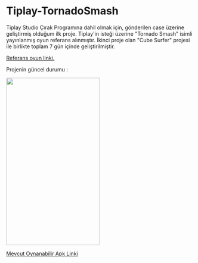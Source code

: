# Tiplay-TornadoSmash

Tiplay Studio Çırak Programına dahil olmak için, gönderilen case üzerine geliştirmiş olduğum ilk proje.
Tiplay'in isteği üzerine "Tornado Smash" isimli yayınlanmış oyun referans alınmıştır.
İkinci proje olan "Cube Surfer" projesi ile birlikte toplam 7 gün içinde geliştirilmiştir.

[Referans oyun linki.](https://play.google.com/store/apps/details?id=com.nama.tornado&hl=tr&gl=US "Tornado Smash Google Play Store Link")

Projenin güncel durumu : 

<img src="https://github.com/mustafaAkgul1/Tiplay-TornadoSmash/blob/main/Tiplay-TornadoSmash/Assets/Tiplay-TornadoSmash-GameplayGif.gif" width="250" height="450">


[Mevcut Oynanabilir Apk Linki](https://drive.google.com/file/d/158ZAxn-RIvk1Zv8WqJsQLseaw-5IunEK/view?usp=sharing "Proje Apk Link")
